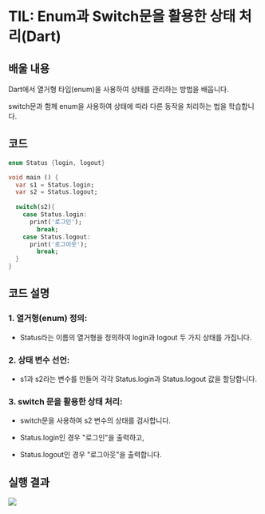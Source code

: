 # TIL: Enum과 Switch문을 활용한 상태 처리(Dart)
## 배울 내용
Dart에서 열거형 타입(enum)을 사용하여 상태를 관리하는 방법을 배웁니다.

switch문과 함께 enum을 사용하여 상태에 따라 다른 동작을 처리하는 법을 학습합니다.
## 코드
```dart
enum Status {login, logout}

void main () {
  var s1 = Status.login;
  var s2 = Status.logout;
 
  switch(s2){
    case Status.login:
      print('로그인');
        break;
    case Status.logout:
      print('로그아웃');
        break;
  }
}
```
## 코드 설명
### 1. 열거형(enum) 정의:

- Status라는 이름의 열거형을 정의하여 login과 logout 두 가지 상태를 가집니다.

### 2. 상태 변수 선언:

- s1과 s2라는 변수를 만들어 각각 Status.login과 Status.logout 값을 할당합니다.

### 3. switch 문을 활용한 상태 처리:

- switch문을 사용하여 s2 변수의 상태를 검사합니다.

- Status.login인 경우 "로그인"을 출력하고,

- Status.logout인 경우 "로그아웃"을 출력합니다.
## 실행 결과
![](https://github.com/YOUHEETAE/mygit/blob/main/%ED%99%94%EB%A9%B4%20%EC%BA%A1%EC%B2%98%202025-03-31%20225531.jpg)
